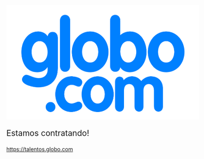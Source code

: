 <!-- .slide: data-background="#fff" -->

<img src="static/globocom.png" style="height: 300px" />

<p style="font-size: 150%">Estamos contratando!</p> <!-- .element: class="fragment" data-fragment-index="1" -->

https://talentos.globo.com <!-- .element: class="fragment" data-fragment-index="1" -->
